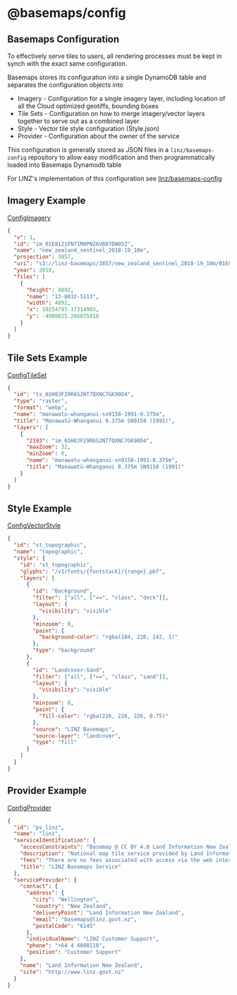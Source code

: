 # @basemaps/config

## Basemaps Configuration

To effectively serve tiles to users, all rendering processes must be kept in synch with the exact same configuration.

Basemaps stores its configuration into a single DynamoDB table and separates the configuration objects into

- Imagery - Configuration for a single imagery layer, including location of all the Cloud optimized geotiffs, bounding boxes
- Tile Sets - Configuration on how to merge imagery/vector layers together to serve out as a combined layer
- Style - Vector tile style configuration (Style.json)
- Provider - Configuration about the owner of the service

This configuration is generally stored as JSON files in a `linz/basemaps-config` repository to allow easy modification and then programmatically loaded into Basemaps Dynamodb table

For LINZ's implementation of this configuration see [linz/basemaps-config](https://github.com/linz/basemaps-config)

## Imagery Example

[ConfigImagery](./src/config/imagery)

```json
{
  "v": 1,
  "id": "im_01E8121FN71M0PNZ6VB87DW05Z",
  "name": "new_zealand_sentinel_2018-19_10m",
  "projection": 3857,
  "uri": "s3://linz-basemaps/3857/new_zealand_sentinel_2018-19_10m/01E8121FN71M0PNZ6VB87DW05Z",
  "year": 2018,
  "files": [
    {
      "height": 4892,
      "name": "13-8032-5113",
      "width": 4892,
      "x": 19254793.17314903,
      "y": -4980025.266835816
    }
  ]
}
```

## Tile Sets Example

[ConfigTileSet](./src/config/tile.set.ts)

```json
{
  "id": "ts_01H8JF29R6S2NT7QXNC7GK90D4",
  "type": "raster",
  "format": "webp",
  "name": "manawatu-whanganui-sn9158-1991-0.375m",
  "title": "Manawatū-Whanganui 0.375m SN9158 (1991)",
  "layers": [
    {
      "2193": "im_01H8JF29R6S2NT7QXNC7GK90D4",
      "maxZoom": 32,
      "minZoom": 0,
      "name": "manawatu-whanganui-sn9158-1991-0.375m",
      "title": "Manawatū-Whanganui 0.375m SN9158 (1991)"
    }
  ]
}
```

## Style Example

[ConfigVectorStyle](./src/config/vector.style.ts)

```json
{
  "id": "st_topographic",
  "name": "topographic",
  "style": {
    "id": "st_topographic",
    "glyphs": "/v1/fonts/{fontstack}/{range}.pbf",
    "layers": [
      {
        "id": "Background",
        "filter": ["all", ["==", "class", "dock"]],
        "layout": {
          "visibility": "visible"
        },
        "minzoom": 0,
        "paint": {
          "background-color": "rgba(184, 220, 242, 1)"
        },
        "type": "background"
      },
      {
        "id": "Landcover-Sand",
        "filter": ["all", ["==", "class", "sand"]],
        "layout": {
          "visibility": "visible"
        },
        "minzoom": 8,
        "paint": {
          "fill-color": "rgba(226, 226, 226, 0.75)"
        },
        "source": "LINZ Basemaps",
        "source-layer": "landcover",
        "type": "fill"
      }
    ]
  }
}
```

## Provider Example

[ConfigProvider](./src/config/provider.ts)

```json
{
  "id": "pv_linz",
  "name": "linz",
  "serviceIdentification": {
    "accessConstraints": "Basemap @ CC BY 4.0 Land Information New Zealand",
    "description": "National map tile service provided by Land Information New Zealand",
    "fees": "There are no fees associated with access via the web interface or API.",
    "title": "LINZ Basemaps Service"
  },
  "serviceProvider": {
    "contact": {
      "address": {
        "city": "Wellington",
        "country": "New Zealand",
        "deliveryPoint": "Land Information New Zealand",
        "email": "basemaps@linz.govt.nz",
        "postalCode": "6145"
      },
      "individualName": "LINZ Customer Support",
      "phone": "+64 4 4600110",
      "position": "Customer Support"
    },
    "name": "Land Information New Zealand",
    "site": "http://www.linz.govt.nz"
  }
}
```
